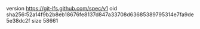 version https://git-lfs.github.com/spec/v1
oid sha256:52a14f9b2b8eb18676fe8137d847a33708d63685389795314e7fa9de5e38dc2f
size 58661
